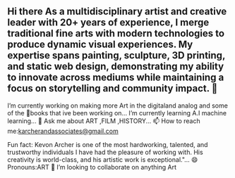 ## Hi there As a multidisciplinary artist and creative leader with **20+ years of experience**, I merge traditional fine arts with modern technologies to produce **dynamic visual experiences**. My expertise spans **painting**, **sculpture**, **3D printing**, and **static web design**, demonstrating my ability to innovate across mediums while maintaining a focus on storytelling and community impact.    👋
 I’m currently working on making more Art in the digitaland analog and some of the 🌱books that ive been working on...
I’m currently learning A.I machine learning...
💬 Ask me about ART ,FILM ,HISTORY...
📫 How to reach me:karcherandassociates@gmail.com

Fun fact: Kevon Archer is one of the most hardworking, talented, and trustworthy individuals I have had the pleasure of working with. His creativity is world-class, and his artistic work is exceptional."...
😄 Pronouns:ART
👯 I’m looking to collaborate on anything Art
<!--
**ArcherKP/ArcherKP** is a ✨ _special_ ✨ repository .

- 🔭 I’m currently working on making more Art in the digitaland analog and some of the 🌱books that ive been working on...
- 🌱 I’m currently learning machine learning...
- 👯 I’m looking to collaborate on anything Art...
- 🤔 I’m looking for help with ...
- 💬 Ask me about ART ,FILM ,HISTORY...
- 📫 How to reach me:karcherandassociates@gmail.com ...
- 
- ⚡ Fun fact: Kevon Archer is one of the most hardworking, talented, and trustworthy individuals I have had the pleasure of working with. His creativity is world-class, and his artistic work is exceptional."...
-->
